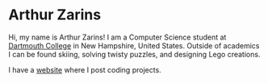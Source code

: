 # Arthur Zarins

Hi, my name is Arthur Zarins! I am a Computer Science student at [Dartmouth College](https://home.dartmouth.edu/) in New Hampshire, United States. Outside of academics I can be found skiing, solving twisty puzzles, and designing Lego creations.

I have a [website](https://arthurzarins.com) where I post coding projects.